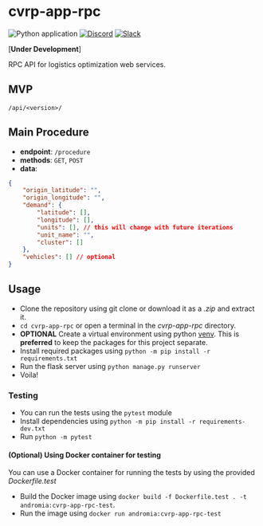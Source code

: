 # cvrp-app-rpc

![Python application](https://github.com/andromia/cvrp-app-rpc/workflows/Python%20application/badge.svg)
[![Discord](https://img.shields.io/discord/721862473132540007?label=discord&style=plastic)](https://discord.gg/wg7xSAf)
[![Slack](https://img.shields.io/badge/slack-workspace-orange)](https://join.slack.com/t/andromiasoftware/shared_invite/zt-felqfjhs-Tvma8OYuCExxdmQgHOIGsg)

[**Under Development**]

RPC API for logistics optimization web services.

## MVP

```/api/<version>/```

## Main Procedure

- **endpoint**: ```/procedure```
- **methods**: ```GET```, ```POST```
- **data**:

```json
{
    "origin_latitude": "",
    "origin_longitude": "",
    "demand": {
        "latitude": [],
        "longitude": [],
        "units": [], // this will change with future iterations
        "unit_name": "",
        "cluster": []
    },
    "vehicles": [] // optional
}
```

## Usage

- Clone the repository using git clone or download it as a _.zip_ and extract it.
- `cd cvrp-app-rpc` or open a terminal in the _cvrp-app-rpc_ directory.
- **OPTIONAL** Create a virtual environment using python [venv](https://docs.python.org/3/tutorial/venv.html). This is **preferred** to keep the packages for this project separate.
- Install required packages using `python -m pip install -r requirements.txt`
- Run the flask server using `python manage.py runserver`
- Voila!

### Testing

- You can run the tests using the `pytest` module
- Install dependencies using `python -m pip install -r requirements-dev.txt`
- Run `python -m pytest`

#### (Optional) Using Docker container for testing

You can use a Docker container for running the tests by using the provided _Dockerfile.test_

- Build the Docker image using `docker build -f Dockerfile.test . -t andromia:cvrp-app-rpc-test`.
- Run the image using `docker run andromia:cvrp-app-rpc-test`

